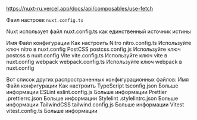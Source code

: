 https://nuxt-ru.vercel.app/docs/api/composables/use-fetch

Фаил настроек `nuxt.config.ts` 

Nuxt использует файл nuxt.config.ts как единственный источник истины

Имя	Файл конфигурации	Как настроить
Nitro	nitro.config.ts	Используйте ключ nitro в nuxt.config
PostCSS	postcss.config.js	Используйте ключ postcss в nuxt.config
Vite	vite.config.ts	Используйте ключ vite в nuxt.config
webpack	webpack.config.ts	Используйте ключ webpack в nuxt.config

Вот список других распространенных конфигурационных файлов:
Имя	Файл конфигурации	Как настроить
TypeScript	tsconfig.json	Больше информации
ESLint	eslint.config.js	Больше информации
Prettier	.prettierrc.json	Больше информации
Stylelint	.stylelintrc.json	Больше информации
TailwindCSS	tailwind.config.js	Больше информации
Vitest	vitest.config.ts	Больше информации
